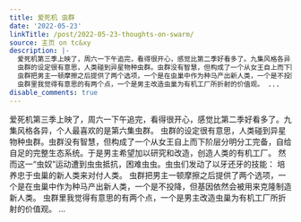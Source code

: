 ```yaml
---
title: 爱死机 虫群
date: '2022-05-23'
linkTitle: /post/2022-05-23-thoughts-on-swarm/
source: 主页 on tc&xy
description: |-
  爱死机第三季上映了，周六一下午追完，看得很开心，感觉比第二季好看多了。九集风格各异，个人最喜欢的是第六集虫群。
  虫群的设定很有意思，人类碰到异星物种虫群。虫群没有智慧，但构成了一个从女王自上而下阶层分明分工完备，自给自足的完整生态系统。于是男主希望加以研究和改造，创造人类的有机工厂。 然而这一“虫奴”运动遭到虫虫抵抗，困难虫虫。虫虫们发动了以牙还牙的技能： 培养忠于虫巢的新人类来对付人类。
  虫群把男主一顿摩擦之后提供了两个选项，一个是在虫巢中作为种马产出新人类，一个是不投降，但基因依然会被用来克隆制造新人类。
  虫群里我觉得有意思的有两个点，一个是男主改造虫巢为有机工厂所折射的价值观。 ...
disable_comments: true
---
```

爱死机第三季上映了，周六一下午追完，看得很开心，感觉比第二季好看多了。九集风格各异，个人最喜欢的是第六集虫群。
虫群的设定很有意思，人类碰到异星物种虫群。虫群没有智慧，但构成了一个从女王自上而下阶层分明分工完备，自给自足的完整生态系统。于是男主希望加以研究和改造，创造人类的有机工厂。 然而这一“虫奴”运动遭到虫虫抵抗，困难虫虫。虫虫们发动了以牙还牙的技能： 培养忠于虫巢的新人类来对付人类。
虫群把男主一顿摩擦之后提供了两个选项，一个是在虫巢中作为种马产出新人类，一个是不投降，但基因依然会被用来克隆制造新人类。
虫群里我觉得有意思的有两个点，一个是男主改造虫巢为有机工厂所折射的价值观。 ...